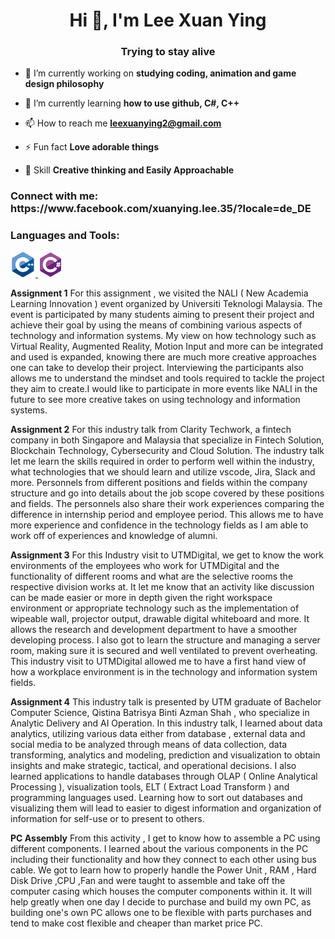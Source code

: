 <h1 align="center">Hi 👋, I'm Lee Xuan Ying</h1>
<h3 align="center">Trying to stay alive</h3>

- 🔭 I’m currently working on **studying coding, animation and game design philosophy**

- 🌱 I’m currently learning **how to use github, C#, C++**

- 📫 How to reach me **leexuanying2@gmail.com**

- ⚡ Fun fact **Love adorable things**

- 🎲 Skill **Creative thinking and Easily Approachable**

<h3 align="left">Connect with me: https://www.facebook.com/xuanying.lee.35/?locale=de_DE </h3>
<p align="left">
</p>

<h3 align="left">Languages and Tools:</h3>
<p align="left"> <a href="https://www.w3schools.com/cpp/" target="_blank" rel="noreferrer"> <img src="https://raw.githubusercontent.com/devicons/devicon/master/icons/cplusplus/cplusplus-original.svg" alt="cplusplus" width="40" height="40"/> </a> <a href="https://www.w3schools.com/cs/" target="_blank" rel="noreferrer"> <img src="https://raw.githubusercontent.com/devicons/devicon/master/icons/csharp/csharp-original.svg" alt="csharp" width="40" height="40"/> </a> </p>


**Assignment 1**
For this assignment , we visited the NALI ( New Academia Learning Innovation ) event organized by Universiti Teknologi Malaysia. The event is participated by many students aiming to present their project and achieve their goal by using the means of combining various aspects of technology and information systems. My view on how technology such as Virtual Reality, Augmented Reality, Motion Input and more can be integrated and used is expanded, knowing there are much more creative approaches one can take to develop their project. Interviewing the participants also allows me to understand the mindset and tools required to tackle the project they aim to create.I would like to participate in more events like NALI in the future to see more creative takes on using technology and information systems.

**Assignment 2**
For this industry talk from Clarity Techwork, a fintech company in both Singapore and Malaysia that specialize in Fintech Solution, Blockchain Technology, Cybersecurity and Cloud Solution. The industry talk let me learn the skills required in order to perform well within the industry, what technologies that we should learn and utilize vscode, Jira, Slack and more. Personnels from different positions and fields within the company structure and go into details about the job scope covered by these positions and fields. The personnels also share their work experiences comparing the difference in internship period and employee period. This allows me to have more experience and confidence in the technology fields as I am able to work off of experiences and knowledge of alumni.

**Assignment 3**
For this Industry visit to UTMDigital, we get to know the work environments of the employees who work for UTMDigital and the functionality of different rooms and what are the selective rooms the respective division works at. It let me know that an activity like discussion can be made easier or more in depth given the right workspace environment or appropriate technology such as the implementation of wipeable wall, projector output, drawable digital whiteboard and more. It allows the research and development department to have a smoother developing process. I also got to learn the structure and managing a server room, making sure it is secured and well ventilated to prevent overheating. This industry visit to UTMDigital allowed me to have a first hand view of how a workplace environment is in the technology and information system fields.

**Assignment 4**
This industry talk is presented by UTM graduate of Bachelor Computer Science, Qistina Batrisya Binti Azman Shah , who specialize in Analytic Delivery and AI Operation. In this industry talk, I learned about data analytics, utilizing various data either from database , external data and social media to be analyzed through means of data collection, data transforming, analytics and modeling, prediction and visualization to obtain insights and make strategic, tactical, and operational decisions. I also learned applications to handle databases through OLAP ( Online Analytical Processing ), visualization tools, ELT ( Extract Load Transform ) and programming languages used. Learning how to sort out databases and visualizing them will lead to easier to digest information and organization of information for self-use or to present to others.

**PC Assembly**
From this activity , I get to know how to assemble a PC using different components. I learned about the various components in the PC including their functionality and how they connect to each other using bus cable. We got to learn how to properly handle the Power Unit , RAM , Hard Disk Drive ,CPU ,Fan and were taught to assemble and take off the computer casing which houses the computer components within it. It will help greatly when one day I decide to purchase and build my own PC, as building one's own PC allows one to be flexible with parts purchases and tend to make cost flexible and cheaper than market price PC.
